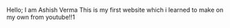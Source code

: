 Hello;
I am Ashish Verma
This is my first website which i learned to make on my own from youtube!!1

